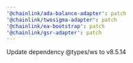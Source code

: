 ```yaml
---
'@chainlink/ada-balance-adapter': patch
'@chainlink/twosigma-adapter': patch
'@chainlink/ea-bootstrap': patch
'@chainlink/gsr-adapter': patch
---
```


Update dependency @types/ws to v8.5.14
